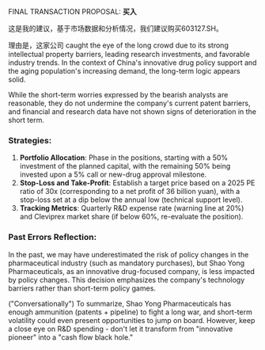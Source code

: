  FINAL TRANSACTION PROPOSAL: **买入**

这是我的建议，基于市场数据和分析情况，我们建议购买603127.SH。

理由是，这家公司 caught the eye of the long crowd due to its strong intellectual property barriers, leading research investments, and favorable industry trends. In the context of China's innovative drug policy support and the aging population's increasing demand, the long-term logic appears solid.

While the short-term worries expressed by the bearish analysts are reasonable, they do not undermine the company's current patent barriers, and financial and research data have not shown signs of deterioration in the short term.

### Strategies:
1. **Portfolio Allocation**: Phase in the positions, starting with a 50% investment of the planned capital, with the remaining 50% being invested upon a 5% call or new-drug approval milestone.
2. **Stop-Loss and Take-Profit**: Establish a target price based on a 2025 PE ratio of 30x (corresponding to a net profit of 36 billion yuan), with a stop-loss set at a dip below the annual low (technical support level).
3. **Tracking Metrics**: Quarterly R&D expense rate (warning line at 20%) and Cleviprex market share (if below 60%, re-evaluate the position).

### Past Errors Reflection:
In the past, we may have underestimated the risk of policy changes in the pharmaceutical industry (such as mandatory purchases), but Shao Yong Pharmaceuticals, as an innovative drug-focused company, is less impacted by policy changes. This decision emphasizes the company's technology barriers rather than short-term policy games.

("Conversationally")
To summarize, Shao Yong Pharmaceuticals has enough ammunition (patents + pipeline) to fight a long war, and short-term volatility could even present opportunities to jump on board. However, keep a close eye on R&D spending - don't let it transform from "innovative pioneer" into a "cash flow black hole."
